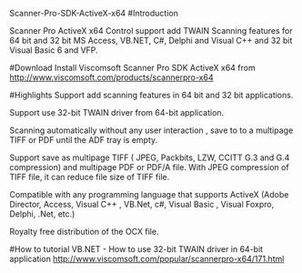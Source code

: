 Scanner-Pro-SDK-ActiveX-x64
#Introduction

Scanner Pro ActiveX x64 Control support add TWAIN Scanning features for 64 bit and 32 bit MS Access, VB.NET, C#, Delphi and Visual C++ and 32 bit Visual Basic 6 and VFP.

#Download
Install Viscomsoft Scanner Pro SDK ActiveX x64 from http://www.viscomsoft.com/products/scannerpro-x64

#Highlights
Support add scanning features in 64 bit and 32 bit applications.

Support use 32-bit TWAIN driver from 64-bit application.

Scanning automatically without any user interaction , save to to a multipage TIFF or PDF until the ADF tray is empty.

Support save as multipage TIFF ( JPEG, Packbits, LZW, CCITT G.3 and G.4 compression) and multipage PDF or PDF/A file. With JPEG compression of TIFF file, it can reduce file size of TIFF file.

Compatible with any programming language that supports ActiveX (Adobe Director, Access, Visual C++ , VB.Net, c#, Visual Basic , Visual Foxpro, Delphi, .Net, etc.)

Royalty free distribution of the OCX file.

#How to tutorial
VB.NET - How to use 32-bit TWAIN driver in 64-bit application http://www.viscomsoft.com/popular/scannerpro-x64/171.html
